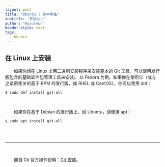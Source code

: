 ```yaml
---
layout: post
title: "Ubuntu | 家中常备"
subtitle: '安装git'
author: "Haauleon"
header-style: text
tags:
  - Ubuntu
---
```



## 在 Linux 上安装
&emsp;&emsp;如果你想在 Linux 上用二进制安装程序来安装基本的 Git 工具，可以使用发行版包含的基础软件包管理工具来安装。 以 Fedora 为例，如果你在使用它（或与之紧密相关的基于 RPM 的发行版，如 RHEL 或 CentOS），你可以使用 dnf：           


`$ sudo dnf install git-all`         

<br>

&emsp;&emsp;如果你在基于 Debian 的发行版上，如 Ubuntu，请使用 apt：           

`$ sudo apt install git-all`           


<br><br>     

---
<br>

&emsp;&emsp;摘自 Git 官方操作说明：[Git 安装](https://git-scm.com/book/zh/v2/%E8%B5%B7%E6%AD%A5-%E5%AE%89%E8%A3%85-Git)。